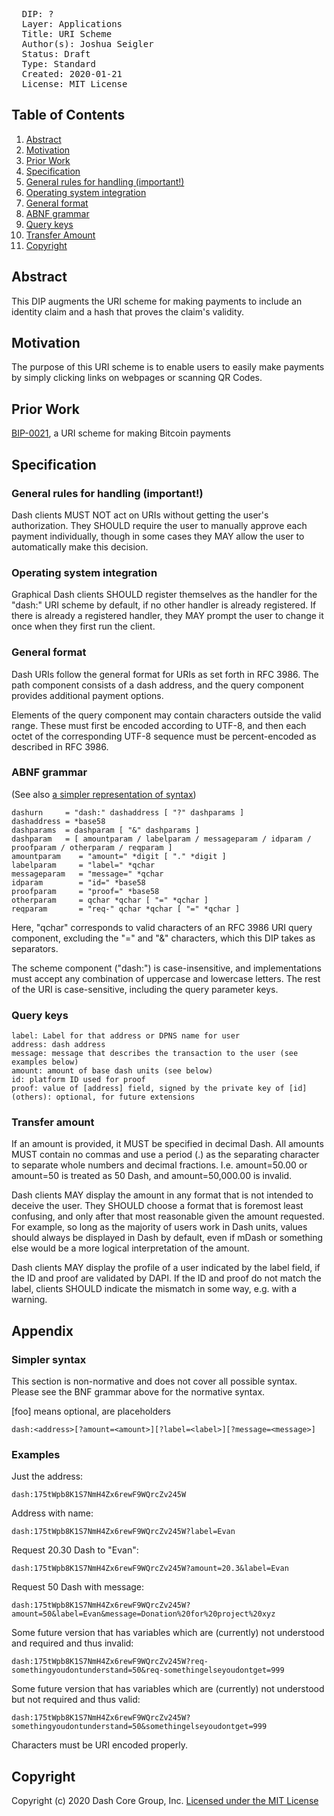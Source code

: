 <pre>
  DIP: ?
  Layer: Applications
  Title: URI Scheme
  Author(s): Joshua Seigler
  Status: Draft
  Type: Standard
  Created: 2020-01-21
  License: MIT License
</pre>

## Table of Contents

1.  [Abstract](#abstract)
1.  [Motivation](#motivation)
1.  [Prior Work](#prior-work)
1.  [Specification](#specification)
  1. [General rules for handling (important!)](#general-rules-for-handling-important)
  1. [Operating system integration](#operating-system-integration)
  1. [General format](#general-format)
  1. [ABNF grammar](#abnf-grammar)
  1. [Query keys](#query-keys)
  1. [Transfer Amount](#transfer-amount)
1.  [Copyright](#copyright)

## Abstract

This DIP augments the URI scheme for making payments to include an identity
claim and a hash that proves the claim's validity.

## Motivation

The purpose of this URI scheme is to enable users to easily make payments by
simply clicking links on webpages or scanning QR Codes.

## Prior Work

[BIP-0021](https://github.com/bitcoin/bips/blob/master/bip-0021.mediawiki), a
URI scheme for making Bitcoin payments

## Specification

### General rules for handling (important!)

Dash clients MUST NOT act on URIs without getting the user's authorization. They
SHOULD require the user to manually approve each payment individually, though in
some cases they MAY allow the user to automatically make this decision.

### Operating system integration

Graphical Dash clients SHOULD register themselves as the handler for the
"dash:" URI scheme by default, if no other handler is already registered. If
there is already a registered handler, they MAY prompt the user to change it
once when they first run the client.

### General format

Dash URIs follow the general format for URIs as set forth in RFC 3986. The path
component consists of a dash address, and the query component provides
additional payment options.

Elements of the query component may contain characters outside the valid range.
These must first be encoded according to UTF-8, and then each octet of the
corresponding UTF-8 sequence must be percent-encoded as described in RFC 3986.

### ABNF grammar

(See also [a simpler representation of syntax](#simpler-syntax))

    dashurn     = "dash:" dashaddress [ "?" dashparams ]
    dashaddress = *base58
    dashparams  = dashparam [ "&" dashparams ]
    dashparam   = [ amountparam / labelparam / messageparam / idparam / proofparam / otherparam / reqparam ]
    amountparam    = "amount=" *digit [ "." *digit ]
    labelparam     = "label=" *qchar
    messageparam   = "message=" *qchar
    idparam        = "id=" *base58
    proofparam     = "proof=" *base58
    otherparam     = qchar *qchar [ "=" *qchar ]
    reqparam       = "req-" qchar *qchar [ "=" *qchar ]

Here, "qchar" corresponds to valid characters of an RFC 3986 URI query
component, excluding the "=" and "&" characters, which this DIP takes as
separators.

The scheme component ("dash:") is case-insensitive, and implementations must
accept any combination of uppercase and lowercase letters. The rest of the URI
is case-sensitive, including the query parameter keys.

### Query keys

    label: Label for that address or DPNS name for user
    address: dash address
    message: message that describes the transaction to the user (see examples below)
    amount: amount of base dash units (see below)
    id: platform ID used for proof
    proof: value of [address] field, signed by the private key of [id]
    (others): optional, for future extensions

### Transfer amount

If an amount is provided, it MUST be specified in decimal Dash. All amounts MUST
contain no commas and use a period (.) as the separating character to separate
whole numbers and decimal fractions. I.e. amount=50.00 or amount=50 is treated
as 50 Dash, and amount=50,000.00 is invalid.

Dash clients MAY display the amount in any format that is not intended to
deceive the user. They SHOULD choose a format that is foremost least confusing,
and only after that most reasonable given the amount requested. For example, so
long as the majority of users work in Dash units, values should always be
displayed in Dash by default, even if mDash or something else would be a more
logical interpretation of the amount.

Dash clients MAY display the profile of a user indicated by the label field, if
the ID and proof are validated by DAPI. If the ID and proof do not match the
label, clients SHOULD indicate the mismatch in some way, e.g. with a warning.

## Appendix
### Simpler syntax

This section is non-normative and does not cover all possible syntax. Please see
the BNF grammar above for the normative syntax.

[foo] means optional, <bar> are placeholders

    dash:<address>[?amount=<amount>][?label=<label>][?message=<message>]

### Examples

Just the address:

    dash:175tWpb8K1S7NmH4Zx6rewF9WQrcZv245W

Address with name:

    dash:175tWpb8K1S7NmH4Zx6rewF9WQrcZv245W?label=Evan

Request 20.30 Dash to "Evan":

    dash:175tWpb8K1S7NmH4Zx6rewF9WQrcZv245W?amount=20.3&label=Evan

Request 50 Dash with message:

    dash:175tWpb8K1S7NmH4Zx6rewF9WQrcZv245W?amount=50&label=Evan&message=Donation%20for%20project%20xyz

Some future version that has variables which are (currently) not understood and
required and thus invalid:

    dash:175tWpb8K1S7NmH4Zx6rewF9WQrcZv245W?req-somethingyoudontunderstand=50&req-somethingelseyoudontget=999

Some future version that has variables which are (currently) not understood but
not required and thus valid:

    dash:175tWpb8K1S7NmH4Zx6rewF9WQrcZv245W?somethingyoudontunderstand=50&somethingelseyoudontget=999

Characters must be URI encoded properly. 

## Copyright

Copyright (c) 2020 Dash Core Group, Inc. [Licensed under the MIT
License](https://opensource.org/licenses/MIT)
